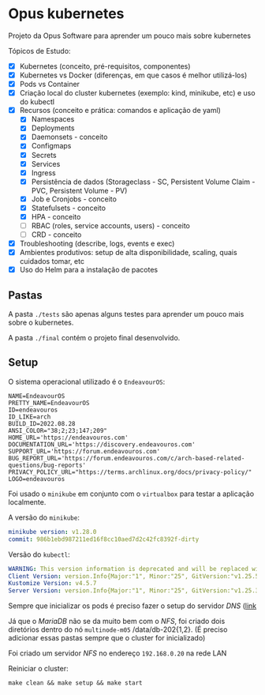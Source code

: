 # Opus kubernetes

Projeto da Opus Software para aprender um pouco mais sobre kubernetes

<!-- As imagens utilizadas podem ser encontradas na pasta `./dockerfiles` -->

Tópicos de Estudo:

- [x] Kubernetes (conceito, pré-requisitos, componentes)
- [x] Kubernetes vs Docker (diferenças, em que casos é melhor utilizá-los)
- [x] Pods vs Container
- [x] Criação local do cluster kubernetes (exemplo: kind, minikube, etc) e uso do kubectl
- [x] Recursos (conceito e prática: comandos e aplicação de yaml)
  - [x] Namespaces
  - [x] Deployments
  - [x] Daemonsets - conceito
  - [x] Configmaps
  - [x] Secrets
  - [x] Services
  - [x] Ingress
  - [x] Persistência de dados (Storageclass - SC, Persistent Volume Claim - PVC, Persistent Volume - PV)
  - [x] Job e Cronjobs - conceito
  - [x] Statefulsets - conceito
  - [x] HPA - conceito
  - [ ] RBAC (roles, service accounts, users) - conceito
  - [ ] CRD - conceito
- [x] Troubleshooting (describe, logs, events e exec)
- [x] Ambientes produtivos: setup de alta disponibilidade, scaling, quais cuidados tomar, etc
- [x] Uso do Helm para a instalação de pacotes

## Pastas

A pasta `./tests` são apenas alguns testes para aprender um pouco mais sobre o kubernetes.

A pasta `./final` contém o projeto final desenvolvido.

## Setup

O sistema operacional utilizado é o `EndeavourOS`:

```
NAME=EndeavourOS
PRETTY_NAME=EndeavourOS
ID=endeavouros
ID_LIKE=arch
BUILD_ID=2022.08.28
ANSI_COLOR="38;2;23;147;209"
HOME_URL='https://endeavouros.com'
DOCUMENTATION_URL='https://discovery.endeavouros.com'
SUPPORT_URL='https://forum.endeavouros.com'
BUG_REPORT_URL='https://forum.endeavouros.com/c/arch-based-related-questions/bug-reports'
PRIVACY_POLICY_URL="https://terms.archlinux.org/docs/privacy-policy/"
LOGO=endeavouros
```

Foi usado o `minikube` em conjunto com o `virtualbox` para testar a aplicação localmente.

A versão do `minikube`:

```yaml
minikube version: v1.28.0
commit: 986b1ebd987211ed16f8cc10aed7d2c42fc8392f-dirty
```

Versão do `kubectl`:

```yaml
WARNING: This version information is deprecated and will be replaced with the output from kubectl version --short.  Use --output=yaml|json to get the full version.
Client Version: version.Info{Major:"1", Minor:"25", GitVersion:"v1.25.5", GitCommit:"804d6167111f6858541cef440ccc53887fbbc96a", GitTreeState:"archive", BuildDate:"2022-12-08T19:51:18Z", GoVersion:"go1.19.4", Compiler:"gc", Platform:"linux/amd64"}
Kustomize Version: v4.5.7
Server Version: version.Info{Major:"1", Minor:"25", GitVersion:"v1.25.3", GitCommit:"434bfd82814af038ad94d62ebe59b133fcb50506", GitTreeState:"clean", BuildDate:"2022-10-12T10:49:09Z", GoVersion:"go1.19.2", Compiler:"gc", Platform:"linux/amd64"}
```

Sempre que inicializar os pods é preciso fazer o setup do servidor _DNS_ ([link](https://minikube.sigs.k8s.io/docs/handbook/addons/ingress-dns/)

Já que o _MariaDB_ não se da muito bem com o _NFS_, foi criado dois diretórios dentro do nó `multinode-m05` /data/db-202{1,2}. (É preciso adicionar essas pastas sempre que o cluster for inicializado)

Foi criado um servidor _NFS_ no endereço `192.168.0.20` na rede LAN

Reiniciar o cluster:

```
make clean && make setup && make start
```
